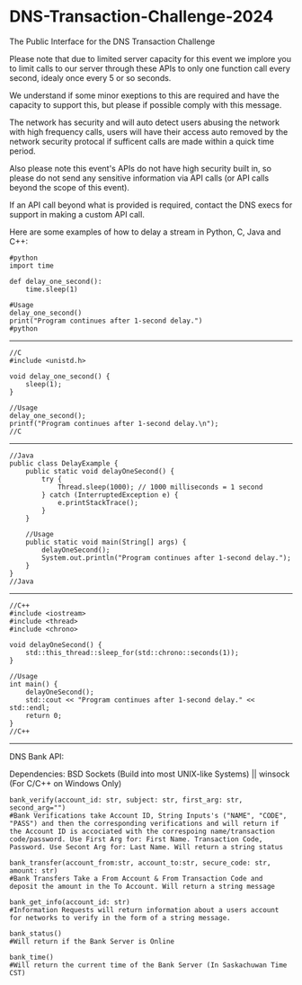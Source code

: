 # DNS-Transaction-Challenge-2024
The Public Interface for the DNS Transaction Challenge


Please note that due to limited server capacity for this event
we implore you to limit calls to our server through these APIs
to only one function call every second, idealy once every 5 or so seconds.

We understand if some minor exeptions to this are required and have the capacity to support this, but please if possible comply with this message.

The network has security and will auto detect users abusing the network with high frequency calls, users will have their access auto removed by the network security protocal if sufficent calls are made within a quick time period.

Also please note this event's APIs do not have high security built in, so please do not send any sensitive information via API calls (or API calls beyond the scope of this event).

If an API call beyond what is provided is required, contact the DNS execs for support in making a custom API call.


Here are some examples of how to delay a stream in Python, C, Java and C++:
```
#python
import time

def delay_one_second():
    time.sleep(1)

#Usage
delay_one_second()
print("Program continues after 1-second delay.")
#python
```
________________________________
```
//C
#include <unistd.h>

void delay_one_second() {
    sleep(1);
}

//Usage
delay_one_second();
printf("Program continues after 1-second delay.\n");
//C
```
________________________________
```
//Java
public class DelayExample {
    public static void delayOneSecond() {
        try {
            Thread.sleep(1000); // 1000 milliseconds = 1 second
        } catch (InterruptedException e) {
            e.printStackTrace();
        }
    }

    //Usage
    public static void main(String[] args) {
        delayOneSecond();
        System.out.println("Program continues after 1-second delay.");
    }
}
//Java
```
________________________________
```
//C++
#include <iostream>
#include <thread>
#include <chrono>

void delayOneSecond() {
    std::this_thread::sleep_for(std::chrono::seconds(1));
}

//Usage
int main() {
    delayOneSecond();
    std::cout << "Program continues after 1-second delay." << std::endl;
    return 0;
}
//C++
```
________________________________


DNS Bank API:

Dependencies: BSD Sockets (Build into most UNIX-like Systems) || winsock (For C/C++ on Windows Only)

```
bank_verify(account_id: str, subject: str, first_arg: str, second_arg="")
#Bank Verifications take Account ID, String Inputs's ("NAME", "CODE", "PASS") and then the corresponding verifications and will return if the Account ID is accociated with the correspoing name/transaction code/password. Use First Arg for: First Name. Transaction Code, Password. Use Secont Arg for: Last Name. Will return a string status

bank_transfer(account_from:str, account_to:str, secure_code: str, amount: str)
#Bank Transfers Take a From Account & From Transaction Code and deposit the amount in the To Account. Will return a string message

bank_get_info(account_id: str)
#Information Requests will return information about a users account for networks to verify in the form of a string message.

bank_status()
#Will return if the Bank Server is Online

bank_time()
#Will return the current time of the Bank Server (In Saskachuwan Time CST)
```
